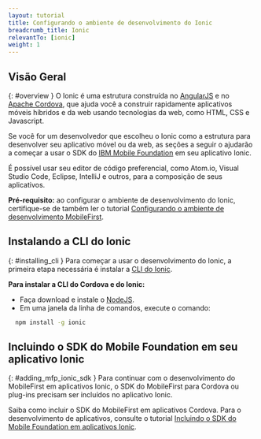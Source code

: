 ```yaml
---
layout: tutorial
title: Configurando o ambiente de desenvolvimento do Ionic
breadcrumb_title: Ionic
relevantTo: [ionic]
weight: 1
---
```

<!-- NLS_CHARSET=UTF-8 -->
## Visão Geral
{: #overview }
O Ionic é uma estrutura construída no [AngularJS](https://angularjs.org/) e no [Apache Cordova](https://cordova.apache.org/), que ajuda você a construir rapidamente aplicativos móveis híbridos e da web usando tecnologias da web, como HTML, CSS e Javascript. 

Se você for um desenvolvedor que escolheu o Ionic como a estrutura para desenvolver seu aplicativo móvel ou da web, as seções a seguir o ajudarão a começar a usar o SDK do [IBM Mobile Foundation](http://mobilefirstplatform.ibmcloud.com) em seu aplicativo Ionic. 

É possível usar seu editor de código preferencial, como Atom.io, Visual Studio Code, Eclipse, IntelliJ e outros, para a composição de seus aplicativos. 

**Pré-requisito:** ao configurar o ambiente de desenvolvimento do Ionic, certifique-se de também ler o tutorial [Configurando o ambiente de desenvolvimento MobileFirst](https://mobilefirstplatform.ibmcloud.com/tutorials/en/foundation/8.0/installation-configuration/development/mobilefirst).

## Instalando a CLI do Ionic
{: #installing_cli }
Para começar a usar o desenvolvimento do Ionic, a primeira etapa necessária é instalar a [CLI do Ionic](https://ionicframework.com/docs/cli/).

**Para instalar a CLI do Cordova e do Ionic:**

* Faça download e instale o [NodeJS](https://nodejs.org/en/).
* Em uma janela da linha de comandos, execute o comando: 
```bash  
  npm install -g ionic
```  

## Incluindo o SDK do Mobile Foundation em seu aplicativo Ionic 
{: #adding_mfp_ionic_sdk }
Para continuar com o desenvolvimento do MobileFirst em aplicativos Ionic, o SDK do MobileFirst para Cordova ou plug-ins precisam ser incluídos no aplicativo Ionic. 

Saiba como incluir o SDK do MobileFirst em aplicativos Cordova.
Para o desenvolvimento de aplicativos, consulte o tutorial [Incluindo o SDK do Mobile Foundation em aplicativos Ionic]({{site.baseurl}}/tutorials/en/foundation/8.0/application-development/sdk/ionic).
